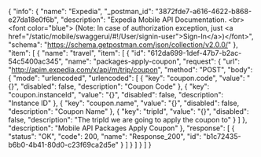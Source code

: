{
  "info": {
    "name": "Expedia",
    "_postman_id": "3872fde7-a616-4622-b868-e27da18e0f6b",
    "description": "Expedia Mobile API Documentation. &lt;br&gt;&lt;font color=&quot;blue&quot;&gt; (Note: In case of authorization exception, just &lt;a href=&quot;/static/mobile/swaggerui/#!/User/signin-user&quot;&gt;Sign-In&lt;/a&gt;)&lt;/font&gt;",
    "schema": "https://schema.getpostman.com/json/collection/v2.0.0/"
  },
  "item": [
    {
      "name": "travel",
      "item": [
        {
          "id": "612da699-1def-47b7-b2ac-54c5400ac345",
          "name": "packages-apply-coupon",
          "request": {
            "url": "http://apim.expedia.com/x/api/m/trip/coupon",
            "method": "POST",
            "body": {
              "mode": "urlencoded",
              "urlencoded": [
                {
                  "key": "coupon.code",
                  "value": "{}",
                  "disabled": false,
                  "description": "Coupon Code"
                },
                {
                  "key": "coupon.instanceId",
                  "value": "{}",
                  "disabled": false,
                  "description": "Instance ID"
                },
                {
                  "key": "coupon.name",
                  "value": "{}",
                  "disabled": false,
                  "description": "Coupon Name"
                },
                {
                  "key": "tripId",
                  "value": "{}",
                  "disabled": false,
                  "description": "The tripId we are going to apply the coupon to"
                }
              ]
            },
            "description": "Mobile API Packages Apply Coupon"
          },
          "response": [
            {
              "status": "OK",
              "code": 200,
              "name": "Response_200",
              "id": "b1c72435-b6b0-4b41-80d0-c23f69ca2d5e"
            }
          ]
        }
      ]
    }
  ]
}